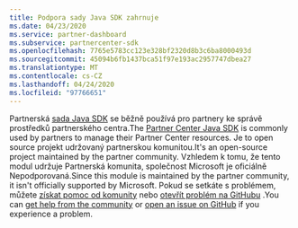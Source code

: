 ```yaml
---
title: Podpora sady Java SDK zahrnuje
ms.date: 04/23/2020
ms.service: partner-dashboard
ms.subservice: partnercenter-sdk
ms.openlocfilehash: 7765e5783cc123e328bf2320d8b3c6ba8000493d
ms.sourcegitcommit: 45094b6fb1437bca51f97e193ac2957747dbea27
ms.translationtype: MT
ms.contentlocale: cs-CZ
ms.lasthandoff: 04/24/2020
ms.locfileid: "97766651"
---
```

<span data-ttu-id="4faf8-102">Partnerská [sada Java SDK](https://github.com/microsoft/partner-center-java) se běžně používá pro partnery ke správě prostředků partnerského centra.</span><span class="sxs-lookup"><span data-stu-id="4faf8-102">The [Partner Center Java SDK](https://github.com/microsoft/partner-center-java) is commonly used by partners to manage their Partner Center resources.</span></span> <span data-ttu-id="4faf8-103">Je to open source projekt udržovaný partnerskou komunitou.</span><span class="sxs-lookup"><span data-stu-id="4faf8-103">It's an open-source project maintained by the partner community.</span></span> <span data-ttu-id="4faf8-104">Vzhledem k tomu, že tento modul udržuje Partnerská komunita, společnost Microsoft je oficiálně Nepodporovaná.</span><span class="sxs-lookup"><span data-stu-id="4faf8-104">Since this module is maintained by the partner community, it isn't officially supported by Microsoft.</span></span> <span data-ttu-id="4faf8-105">Pokud se setkáte s problémem, můžete [získat pomoc od komunity](https://stackoverflow.com/questions/tagged/partner+center) nebo [otevřít problém na GitHubu](https://github.com/microsoft/partner-center-java/issues) .</span><span class="sxs-lookup"><span data-stu-id="4faf8-105">You can [get help from the community](https://stackoverflow.com/questions/tagged/partner+center) or [open an issue on GitHub](https://github.com/microsoft/partner-center-java/issues) if you experience a problem.</span></span>
